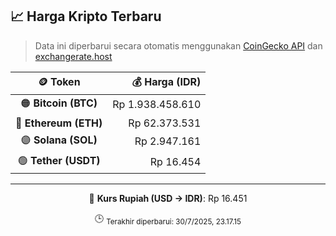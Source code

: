 

<!-- HARGA_KRIPTO -->
## 📈 Harga Kripto Terbaru

> Data ini diperbarui secara otomatis menggunakan [CoinGecko API](https://www.coingecko.com/) dan [exchangerate.host](https://exchangerate.host/)

<div align="center">

| 🪙 Token | 💰 Harga (IDR) |
|:------:|---------------:|
| 🟠 **Bitcoin (BTC)**   | Rp 1.938.458.610 |
| 🔵 **Ethereum (ETH)**  | Rp 62.373.531 |
| 🟣 **Solana (SOL)**    | Rp 2.947.161 |
| 🟢 **Tether (USDT)**   | Rp 16.454 |

---

💱 **Kurs Rupiah (USD → IDR)**: Rp 16.451

🕒 <sub>Terakhir diperbarui: 30/7/2025, 23.17.15</sub>

</div>
<!-- /HARGA_KRIPTO -->